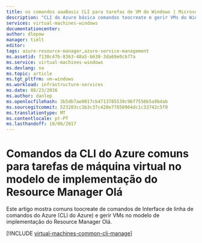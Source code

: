 ```yaml
---
title: os comandos aaaBasic CLI para tarefas de VM do Windows | Microsoft Docs
description: "CLI do Azure básica comandos toocreate e gerir VMs do Windows no Azure Resource Manager"
services: virtual-machines-windows
documentationcenter: 
author: dlepow
manager: timlt
editor: 
tags: azure-resource-manager,azure-service-management
ms.assetid: f130c47b-8363-48a5-b638-3da69e0cb77a
ms.service: virtual-machines-windows
ms.devlang: na
ms.topic: article
ms.tgt_pltfrm: vm-windows
ms.workload: infrastructure-services
ms.date: 08/23/2016
ms.author: danlep
ms.openlocfilehash: 3b5db7ae0017cb4713785539c96f7550b5a9bdab
ms.sourcegitcommit: 523283cc1b3c37c428e77850964dc1c33742c5f0
ms.translationtype: MT
ms.contentlocale: pt-PT
ms.lasthandoff: 10/06/2017
---
```

# <a name="common-azure-cli-commands-for-virtual-machine-tasks-in-hello-resource-manager-deployment-model"></a>Comandos da CLI do Azure comuns para tarefas de máquina virtual no modelo de implementação do Resource Manager Olá
Este artigo mostra comuns toocreate de comandos de Interface de linha de comandos do Azure (CLI do Azure) e gerir VMs no modelo de implementação do Resource Manager Olá. 

[!INCLUDE [virtual-machines-common-cli-manage](../../../includes/virtual-machines-common-cli-manage.md)]

